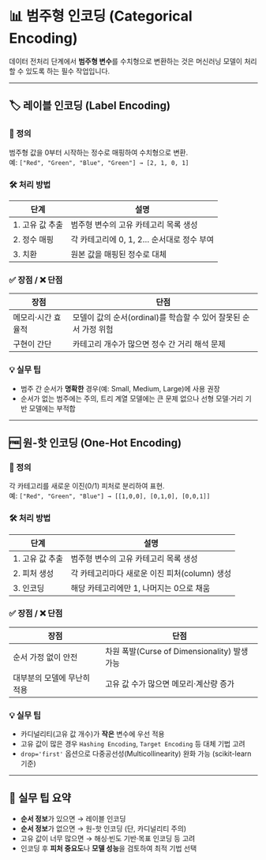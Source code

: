 # 📊 범주형 인코딩 (Categorical Encoding)

데이터 전처리 단계에서 **범주형 변수**를 수치형으로 변환하는 것은 머신러닝 모델이 처리할 수 있도록 하는 필수 작업입니다.

---

## 🏷️ 레이블 인코딩 (Label Encoding)

### 📌 정의  
범주형 값을 0부터 시작하는 정수로 매핑하여 수치형으로 변환.  
예: `["Red", "Green", "Blue", "Green"] → [2, 1, 0, 1]`

### 🛠️ 처리 방법

| 단계 | 설명 |
|------|------|
| 1. 고유 값 추출 | 범주형 변수의 고유 카테고리 목록 생성 |
| 2. 정수 매핑 | 각 카테고리에 0, 1, 2… 순서대로 정수 부여 |
| 3. 치환 | 원본 값을 매핑된 정수로 대체 |

### ✅ 장점 / ❌ 단점

| 장점 | 단점 |
|------|------|
| 메모리·시간 효율적 | 모델이 값의 순서(ordinal)를 학습할 수 있어 잘못된 순서 가정 위험 |
| 구현이 간단 | 카테고리 개수가 많으면 정수 간 거리 해석 문제 |

### 💡 실무 팁
- 범주 간 순서가 **명확한** 경우(예: Small, Medium, Large)에 사용 권장  
- 순서가 없는 범주에는 주의, 트리 계열 모델에는 큰 문제 없으나 선형 모델·거리 기반 모델에는 부적합  

---

## 🆓 원-핫 인코딩 (One-Hot Encoding)

### 📌 정의  
각 카테고리를 새로운 이진(0/1) 피처로 분리하여 표현.  
예: `["Red", "Green", "Blue"] → [[1,0,0], [0,1,0], [0,0,1]]`

### 🛠️ 처리 방법

| 단계 | 설명 |
|------|------|
| 1. 고유 값 추출 | 범주형 변수의 고유 카테고리 목록 생성 |
| 2. 피처 생성 | 각 카테고리마다 새로운 이진 피처(column) 생성 |
| 3. 인코딩 | 해당 카테고리에만 1, 나머지는 0으로 채움 |

### ✅ 장점 / ❌ 단점

| 장점 | 단점 |
|------|------|
| 순서 가정 없이 안전 | 차원 폭발(Curse of Dimensionality) 발생 가능 |
| 대부분의 모델에 무난히 적용 | 고유 값 수가 많으면 메모리·계산량 증가 |

### 💡 실무 팁
- 카디널리티(고유 값 개수)가 **작은** 변수에 우선 적용  
- 고유 값이 많은 경우 `Hashing Encoding`, `Target Encoding` 등 대체 기법 고려  
- `drop='first'` 옵션으로 다중공선성(Multicollinearity) 완화 가능 (scikit-learn 기준)

---

## 🧠 실무 팁 요약

- **순서 정보**가 있으면 → 레이블 인코딩  
- **순서 정보**가 없으면 → 원-핫 인코딩 (단, 카디널리티 주의)  
- 고유 값이 너무 많으면 → 해싱·빈도 기반·목표 인코딩 등 고려  
- 인코딩 후 **피처 중요도**나 **모델 성능**을 검토하여 최적 기법 선택  

